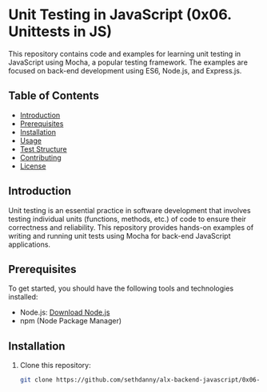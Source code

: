 # Unit Testing in JavaScript (0x06. Unittests in JS)

This repository contains code and examples for learning unit testing in JavaScript using Mocha, a popular testing framework. The examples are focused on back-end development using ES6, Node.js, and Express.js.

## Table of Contents

- [Introduction](#introduction)
- [Prerequisites](#prerequisites)
- [Installation](#installation)
- [Usage](#usage)
- [Test Structure](#test-structure)
- [Contributing](#contributing)
- [License](#license)

## Introduction

Unit testing is an essential practice in software development that involves testing individual units (functions, methods, etc.) of code to ensure their correctness and reliability. This repository provides hands-on examples of writing and running unit tests using Mocha for back-end JavaScript applications.

## Prerequisites

To get started, you should have the following tools and technologies installed:

- Node.js: [Download Node.js](https://nodejs.org/)
- npm (Node Package Manager)

## Installation

1. Clone this repository:

   ```sh
   git clone https://github.com/sethdanny/alx-backend-javascript/0x06-unit-tests-js.git

